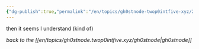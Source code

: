 ```yaml
---
{"dg-publish":true,"permalink":"/en/topics/gh0stnode-twop0intfive-xyz/2024-10-02-ah-okay/","title":"if this works","created":"2024-10-13T16:32:14.758-04:00","updated":"2024-10-13T16:38:44.458-04:00"}
---
```



then it seems I understand (kind of)



*back to the [[en/topics/gh0stnode.twop0intfive.xyz/gh0stnode\|gh0stnode]]*